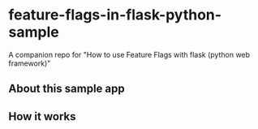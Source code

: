 # feature-flags-in-flask-python-sample
A companion repo for "How to use Feature Flags with flask (python web framework)" 

## About this sample app

## How it works